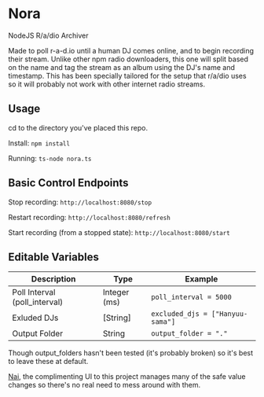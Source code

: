 # Nora
NodeJS R/a/dio Archiver

Made to poll r-a-d.io until a human DJ comes online, and to begin recording their stream. Unlike other npm radio downloaders, this one will split based on the name and tag the stream as an album using the DJ's name and timestamp. This has been specially tailored for the setup that r/a/dio uses so it will probably not work with other internet radio streams.

## Usage
cd to the directory you've placed this repo.

Install: `npm install`

Running: `ts-node nora.ts`

## Basic Control Endpoints
Stop recording: `http://localhost:8080/stop`

Restart recording: `http://localhost:8080/refresh`

Start recording (from a stopped state): `http://localhost:8080/start`

## Editable Variables
Description | Type | Example
--- | --- | ---
Poll Interval (poll_interval) | Integer (ms) | `poll_interval = 5000`
Exluded DJs | [String] | `excluded_djs = ["Hanyuu-sama"]`
Output Folder | String | `output_folder = "."`

Though output_folders hasn't been tested (it's probably broken) so it's best to leave these at default.

[Nai](https://github.com/linkcube/nai), the complimenting UI to this project manages many of the safe value changes so there's no real need to mess around with them.
